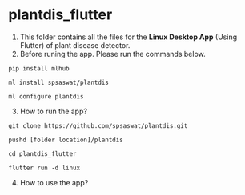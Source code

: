 # plantdis_flutter

1) This folder contains all the files for the <b>Linux Desktop App</b> (Using Flutter) of plant disease detector.
2) Before runing the app. Please run the commands below.
```
pip install mlhub
```
```
ml install spsaswat/plantdis
```
```
ml configure plantdis
```
3) How to run the app?
```
git clone https://github.com/spsaswat/plantdis.git
```
```
pushd [folder location]/plantdis
```
```
cd plantdis_flutter
```
```
flutter run -d linux
```
4) How to use the app?
